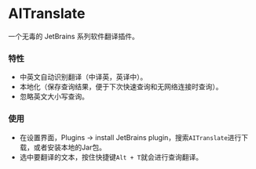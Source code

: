 # AITranslate

一个无毒的 JetBrains 系列软件翻译插件。

### 特性
* 中英文自动识别翻译（中译英，英译中）。
* 本地化（保存查询结果，便于下次快速查询和无网络连接时查询）。
* 忽略英文大小写查询。

### 使用
* 在设置界面，Plugins -> install JetBrains plugin，搜索`AITranslate`进行下载，或者安装本地的Jar包。
* 选中要翻译的文本，按住快捷键`Alt + T`就会进行查询翻译。
